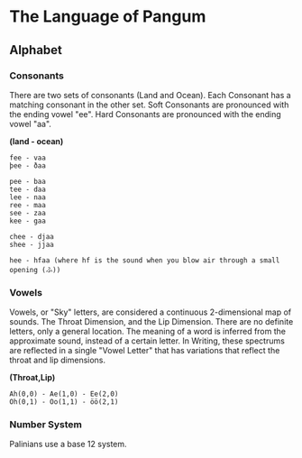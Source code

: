 # The Language of Pangum

## Alphabet

### Consonants
There are two sets of consonants (Land and Ocean). Each Consonant has a matching consonant in the other set. Soft Consonants are pronounced with the ending vowel "ee". Hard Consonants are pronounced with the ending vowel "aa".

**(land - ocean)**

	fee - vaa
	þee - ðaa

	pee - baa
	tee - daa
	lee - naa
	ree - maa
	see - zaa
	kee - gaa

	chee - djaa
	shee - jjaa

	hee - hfaa (where hf is the sound when you blow air through a small opening (ふ))

### Vowels
Vowels, or "Sky" letters, are considered a continuous 2-dimensional map of sounds. The Throat Dimension, and the Lip Dimension. There are no definite letters, only a general location. The meaning of a word is inferred from the approximate sound, instead of a certain letter. In Writing, these spectrums are reflected in a single "Vowel Letter" that has variations that reflect the throat and lip dimensions.

**(Throat,Lip)**

	Ah(0,0) - Ae(1,0) - Ee(2,0)
	Oh(0,1) - Oo(1,1) - öö(2,1)



### Number System
Palinians use a base 12 system.
